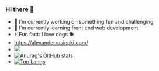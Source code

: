 ### Hi there 👋
<!--
**alexander-rusiecki/alexander-rusiecki** is a ✨ _special_ ✨ repository because its `README.md` (this file) appears on your GitHub profile.
Here are some ideas to get you started:
-->
- 🔭 I’m currently working on something fun and challenging
- 🌱 I’m currently learning front end web development
- ⚡ Fun fact: I love dogs 🐕
- https://alexanderrusiecki.com/
- ![](https://komarev.com/ghpvc/?username=alexander-rusiecki&color=blueviolet&style=flat)
- ![Anurag's GitHub stats](https://github-readme-stats.vercel.app/api?username=alexander-rusiecki&show_icons=true&theme=tokyonight)
- [![Top Langs](https://github-readme-stats.vercel.app/api/top-langs/?username=alexander-rusiecki)](https://github.com/alexander-rusiecki/github-readme-stats)
